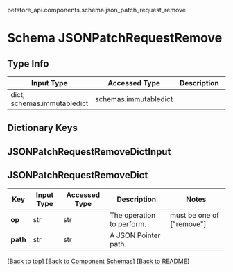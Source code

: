 petstore_api.components.schema.json_patch_request_remove
# Schema JSONPatchRequestRemove

## Type Info
Input Type | Accessed Type | Description | Notes
------------ | ------------- | ------------- | -------------
dict, schemas.immutabledict | schemas.immutabledict |  |

## Dictionary Keys
## JSONPatchRequestRemoveDictInput
## JSONPatchRequestRemoveDict

Key | Input Type | Accessed Type | Description | Notes
------------ | ------------- | ------------- | ------------- | -------------
**op** | str | str | The operation to perform. | must be one of ["remove"]
**path** | str | str | A JSON Pointer path. |

[[Back to top]](#top) [[Back to Component Schemas]](../../../README.md#Component-Schemas) [[Back to README]](../../../README.md)
